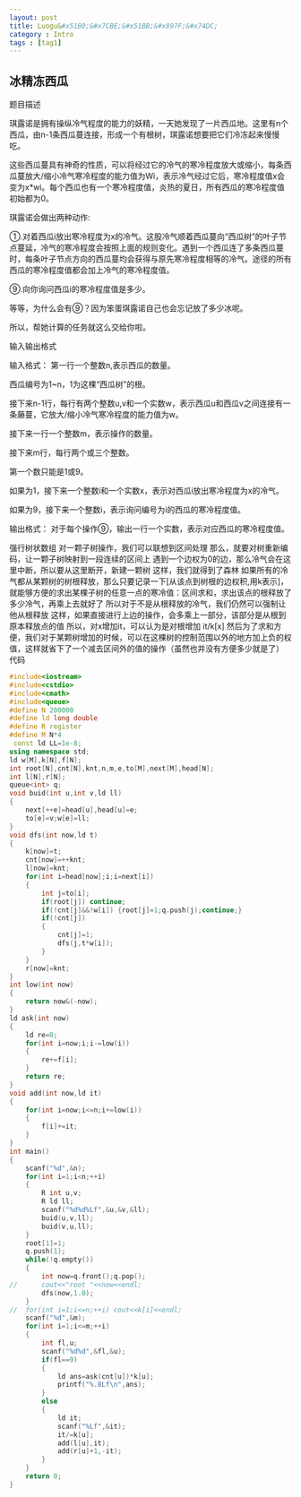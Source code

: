 ```yaml
---
layout: post
title: Luogu&#x51B0;&#x7CBE;&#x51BB;&#x897F;&#x74DC;
category : Intro 
tags : [tag1]
---
```


## &#x51B0;&#x7CBE;&#x51BB;&#x897F;&#x74DC;
&#x9898;&#x76EE;&#x63CF;&#x8FF0;

&#x742A;&#x9732;&#x8BFA;&#x662F;&#x62E5;&#x6709;&#x64CD;&#x7EB5;&#x51B7;&#x6C14;&#x7A0B;&#x5EA6;&#x7684;&#x80FD;&#x529B;&#x7684;&#x5996;&#x7CBE;&#xFF0C;&#x4E00;&#x5929;&#x5979;&#x53D1;&#x73B0;&#x4E86;&#x4E00;&#x7247;&#x897F;&#x74DC;&#x5730;&#x3002;&#x8FD9;&#x91CC;&#x6709;n&#x4E2A;&#x897F;&#x74DC;&#xFF0C;&#x7531;n-1&#x6761;&#x897F;&#x74DC;&#x8513;&#x8FDE;&#x63A5;&#xFF0C;&#x5F62;&#x6210;&#x4E00;&#x4E2A;&#x6709;&#x6839;&#x6811;&#xFF0C;&#x742A;&#x9732;&#x8BFA;&#x60F3;&#x8981;&#x628A;&#x5B83;&#x4EEC;&#x51B7;&#x51BB;&#x8D77;&#x6765;&#x6162;&#x6162;&#x5403;&#x3002;

&#x8FD9;&#x4E9B;&#x897F;&#x74DC;&#x8513;&#x5177;&#x6709;&#x795E;&#x5947;&#x7684;&#x6027;&#x8D28;&#xFF0C;&#x53EF;&#x4EE5;&#x5C06;&#x7ECF;&#x8FC7;&#x5B83;&#x7684;&#x51B7;&#x6C14;&#x7684;&#x5BD2;&#x51B7;&#x7A0B;&#x5EA6;&#x653E;&#x5927;&#x6216;&#x7F29;&#x5C0F;&#xFF0C;&#x6BCF;&#x6761;&#x897F;&#x74DC;&#x8513;&#x653E;&#x5927;/&#x7F29;&#x5C0F;&#x51B7;&#x6C14;&#x5BD2;&#x51B7;&#x7A0B;&#x5EA6;&#x7684;&#x80FD;&#x529B;&#x503C;&#x4E3A;Wi&#xFF0C;&#x8868;&#x793A;&#x51B7;&#x6C14;&#x7ECF;&#x8FC7;&#x5B83;&#x540E;&#xFF0C;&#x5BD2;&#x51B7;&#x7A0B;&#x5EA6;&#x503C;x&#x4F1A;&#x53D8;&#x4E3A;x*wi&#x3002;&#x6BCF;&#x4E2A;&#x897F;&#x74DC;&#x4E5F;&#x6709;&#x4E00;&#x4E2A;&#x5BD2;&#x51B7;&#x7A0B;&#x5EA6;&#x503C;&#xFF0C;&#x708E;&#x70ED;&#x7684;&#x590F;&#x65E5;&#xFF0C;&#x6240;&#x6709;&#x897F;&#x74DC;&#x7684;&#x5BD2;&#x51B7;&#x7A0B;&#x5EA6;&#x503C;&#x521D;&#x59CB;&#x90FD;&#x4E3A;0&#x3002;

&#x742A;&#x9732;&#x8BFA;&#x4F1A;&#x505A;&#x51FA;&#x4E24;&#x79CD;&#x52A8;&#x4F5C;:

&#x2460;.&#x5BF9;&#x7740;&#x897F;&#x74DC;i&#x653E;&#x51FA;&#x5BD2;&#x51B7;&#x7A0B;&#x5EA6;&#x4E3A;x&#x7684;&#x51B7;&#x6C14;&#x3002;&#x8FD9;&#x80A1;&#x51B7;&#x6C14;&#x987A;&#x7740;&#x897F;&#x74DC;&#x8513;&#x5411;&#x201C;&#x897F;&#x74DC;&#x6811;&#x201D;&#x7684;&#x53F6;&#x5B50;&#x8282;&#x70B9;&#x8513;&#x5EF6;&#xFF0C;&#x51B7;&#x6C14;&#x7684;&#x5BD2;&#x51B7;&#x7A0B;&#x5EA6;&#x4F1A;&#x6309;&#x7167;&#x4E0A;&#x9762;&#x7684;&#x89C4;&#x5219;&#x53D8;&#x5316;&#x3002;&#x9047;&#x5230;&#x4E00;&#x4E2A;&#x897F;&#x74DC;&#x8FDE;&#x4E86;&#x591A;&#x6761;&#x897F;&#x74DC;&#x8513;&#x65F6;&#xFF0C;&#x6BCF;&#x6761;&#x53F6;&#x5B50;&#x8282;&#x70B9;&#x65B9;&#x5411;&#x7684;&#x897F;&#x74DC;&#x8513;&#x5747;&#x4F1A;&#x83B7;&#x5F97;&#x4E0E;&#x539F;&#x5148;&#x5BD2;&#x51B7;&#x7A0B;&#x5EA6;&#x76F8;&#x7B49;&#x7684;&#x51B7;&#x6C14;&#x3002;&#x9014;&#x5F84;&#x7684;&#x6240;&#x6709;&#x897F;&#x74DC;&#x7684;&#x5BD2;&#x51B7;&#x7A0B;&#x5EA6;&#x503C;&#x90FD;&#x4F1A;&#x52A0;&#x4E0A;&#x51B7;&#x6C14;&#x7684;&#x5BD2;&#x51B7;&#x7A0B;&#x5EA6;&#x503C;&#x3002;

&#x2468;.&#x5411;&#x4F60;&#x8BE2;&#x95EE;&#x897F;&#x74DC;i&#x7684;&#x5BD2;&#x51B7;&#x7A0B;&#x5EA6;&#x503C;&#x662F;&#x591A;&#x5C11;&#x3002;

&#x7B49;&#x7B49;&#xFF0C;&#x4E3A;&#x4EC0;&#x4E48;&#x4F1A;&#x6709;&#x2468;&#xFF1F;&#x56E0;&#x4E3A;&#x7B28;&#x86CB;&#x742A;&#x9732;&#x8BFA;&#x81EA;&#x5DF1;&#x4E5F;&#x4F1A;&#x5FD8;&#x8BB0;&#x653E;&#x4E86;&#x591A;&#x5C11;&#x51B0;&#x5462;&#x3002;

&#x6240;&#x4EE5;&#xFF0C;&#x5E2E;&#x5979;&#x8BA1;&#x7B97;&#x7684;&#x4EFB;&#x52A1;&#x5C31;&#x8FD9;&#x4E48;&#x4EA4;&#x7ED9;&#x4F60;&#x5566;&#x3002;

&#x8F93;&#x5165;&#x8F93;&#x51FA;&#x683C;&#x5F0F;

&#x8F93;&#x5165;&#x683C;&#x5F0F;&#xFF1A;
&#x7B2C;&#x4E00;&#x884C;&#x4E00;&#x4E2A;&#x6574;&#x6570;n,&#x8868;&#x793A;&#x897F;&#x74DC;&#x7684;&#x6570;&#x91CF;&#x3002;

&#x897F;&#x74DC;&#x7F16;&#x53F7;&#x4E3A;1~n&#xFF0C;1&#x4E3A;&#x8FD9;&#x68F5;&#x201C;&#x897F;&#x74DC;&#x6811;&#x201D;&#x7684;&#x6839;&#x3002;

&#x63A5;&#x4E0B;&#x6765;n-1&#x884C;&#xFF0C;&#x6BCF;&#x884C;&#x6709;&#x4E24;&#x4E2A;&#x6574;&#x6570;u,v&#x548C;&#x4E00;&#x4E2A;&#x5B9E;&#x6570;w&#xFF0C;&#x8868;&#x793A;&#x897F;&#x74DC;u&#x548C;&#x897F;&#x74DC;v&#x4E4B;&#x95F4;&#x8FDE;&#x63A5;&#x6709;&#x4E00;&#x6761;&#x85E4;&#x8513;&#xFF0C;&#x5B83;&#x653E;&#x5927;/&#x7F29;&#x5C0F;&#x51B7;&#x6C14;&#x5BD2;&#x51B7;&#x7A0B;&#x5EA6;&#x7684;&#x80FD;&#x529B;&#x503C;&#x4E3A;w&#x3002;

&#x63A5;&#x4E0B;&#x6765;&#x4E00;&#x884C;&#x4E00;&#x4E2A;&#x6574;&#x6570;m&#xFF0C;&#x8868;&#x793A;&#x64CD;&#x4F5C;&#x7684;&#x6570;&#x91CF;&#x3002;

&#x63A5;&#x4E0B;&#x6765;m&#x884C;&#xFF0C;&#x6BCF;&#x884C;&#x4E24;&#x4E2A;&#x6216;&#x4E09;&#x4E2A;&#x6574;&#x6570;&#x3002;

&#x7B2C;&#x4E00;&#x4E2A;&#x6570;&#x53EA;&#x80FD;&#x662F;1&#x6216;9&#x3002;

&#x5982;&#x679C;&#x4E3A;1&#xFF0C;&#x63A5;&#x4E0B;&#x6765;&#x4E00;&#x4E2A;&#x6574;&#x6570;i&#x548C;&#x4E00;&#x4E2A;&#x5B9E;&#x6570;x&#xFF0C;&#x8868;&#x793A;&#x5BF9;&#x897F;&#x74DC;i&#x653E;&#x51FA;&#x5BD2;&#x51B7;&#x7A0B;&#x5EA6;&#x4E3A;x&#x7684;&#x51B7;&#x6C14;&#x3002;

&#x5982;&#x679C;&#x4E3A;9&#xFF0C;&#x63A5;&#x4E0B;&#x6765;&#x4E00;&#x4E2A;&#x6574;&#x6570;i&#xFF0C;&#x8868;&#x793A;&#x8BE2;&#x95EE;&#x7F16;&#x53F7;&#x4E3A;i&#x7684;&#x897F;&#x74DC;&#x7684;&#x5BD2;&#x51B7;&#x7A0B;&#x5EA6;&#x503C;&#x3002;

&#x8F93;&#x51FA;&#x683C;&#x5F0F;&#xFF1A;
&#x5BF9;&#x4E8E;&#x6BCF;&#x4E2A;&#x64CD;&#x4F5C;&#x2468;&#xFF0C;&#x8F93;&#x51FA;&#x4E00;&#x884C;&#x4E00;&#x4E2A;&#x5B9E;&#x6570;&#xFF0C;&#x8868;&#x793A;&#x5BF9;&#x5E94;&#x897F;&#x74DC;&#x7684;&#x5BD2;&#x51B7;&#x7A0B;&#x5EA6;&#x503C;&#x3002;

&#x5F3A;&#x884C;&#x6811;&#x72B6;&#x6570;&#x7EC4;
&#x5BF9;&#x4E00;&#x9897;&#x5B50;&#x6811;&#x64CD;&#x4F5C;&#xFF0C;&#x6211;&#x4EEC;&#x53EF;&#x4EE5;&#x8054;&#x60F3;&#x5230;&#x533A;&#x95F4;&#x5904;&#x7406;
&#x90A3;&#x4E48;&#xFF0C;&#x5C31;&#x8981;&#x5BF9;&#x6811;&#x91CD;&#x65B0;&#x7F16;&#x7801;&#xFF0C;&#x8BA9;&#x4E00;&#x9897;&#x5B50;&#x6811;&#x6620;&#x5C04;&#x5230;&#x4E00;&#x6BB5;&#x8FDE;&#x7EED;&#x7684;&#x533A;&#x95F4;&#x4E0A;
&#x9047;&#x5230;&#x4E00;&#x4E2A;&#x8FB9;&#x6743;&#x4E3A;0&#x7684;&#x8FB9;&#xFF0C;&#x90A3;&#x4E48;&#x51B7;&#x6C14;&#x4F1A;&#x5728;&#x8FD9;&#x91CC;&#x4E2D;&#x65AD;&#xFF0C;&#x6240;&#x4EE5;&#x8981;&#x4ECE;&#x8FD9;&#x91CC;&#x65AD;&#x5F00;&#xFF0C;&#x65B0;&#x5EFA;&#x4E00;&#x9897;&#x6811;
&#x8FD9;&#x6837;&#xFF0C;&#x6211;&#x4EEC;&#x5C31;&#x5F97;&#x5230;&#x4E86;&#x68EE;&#x6797;
&#x5982;&#x679C;&#x6240;&#x6709;&#x7684;&#x51B7;&#x6C14;&#x90FD;&#x4ECE;&#x67D0;&#x9897;&#x6811;&#x7684;&#x6811;&#x6839;&#x91CA;&#x653E;&#xFF0C;&#x90A3;&#x4E48;&#x53EA;&#x8981;&#x8BB0;&#x5F55;&#x4E00;&#x4E0B;[&#x4ECE;&#x8BE5;&#x70B9;&#x5230;&#x6811;&#x6839;&#x7684;&#x8FB9;&#x6743;&#x79EF;,&#x7528;k&#x8868;&#x793A;]&#xFF0C;&#x5C31;&#x80FD;&#x591F;&#x65B9;&#x4FBF;&#x7684;&#x6C42;&#x51FA;&#x67D0;&#x68F5;&#x5B50;&#x6811;&#x7684;&#x4EFB;&#x610F;&#x4E00;&#x70B9;&#x7684;&#x5BD2;&#x51B7;&#x503C;&#xFF1A;&#x533A;&#x95F4;&#x6C42;&#x548C;&#xFF0C;&#x6C42;&#x51FA;&#x8BE5;&#x70B9;&#x7684;&#x6839;&#x91CA;&#x653E;&#x4E86;&#x591A;&#x5C11;&#x51B7;&#x6C14;&#xFF0C;&#x518D;&#x4E58;&#x4E0A;&#x53BB;&#x5C31;&#x597D;&#x4E86;
&#x6240;&#x4EE5;&#x5BF9;&#x4E8E;&#x4E0D;&#x662F;&#x4ECE;&#x6839;&#x91CA;&#x653E;&#x7684;&#x51B7;&#x6C14;&#xFF0C;&#x6211;&#x4EEC;&#x4ECD;&#x7136;&#x53EF;&#x4EE5;&#x5F3A;&#x5236;&#x8BA9;&#x4ED6;&#x4ECE;&#x6839;&#x91CA;&#x653E;
&#x8FD9;&#x6837;&#xFF0C;&#x5982;&#x679C;&#x76F4;&#x63A5;&#x8FDB;&#x884C;&#x4E0A;&#x8FB9;&#x7684;&#x64CD;&#x4F5C;&#xFF0C;&#x4F1A;&#x591A;&#x4E58;&#x4E0A;&#x4E00;&#x90E8;&#x5206;&#xFF0C;&#x8BE5;&#x90E8;&#x5206;&#x662F;&#x4ECE;&#x6839;&#x5230;&#x539F;&#x672C;&#x91CA;&#x653E;&#x70B9;&#x7684;&#x503C;
&#x6240;&#x4EE5;&#xFF0C;&#x5BF9;x&#x589E;&#x52A0;it&#xFF0C;&#x53EF;&#x4EE5;&#x8BA4;&#x4E3A;&#x662F;&#x5BF9;&#x6839;&#x589E;&#x52A0;  it/k[x]
&#x7136;&#x540E;&#x4E3A;&#x4E86;&#x6C42;&#x548C;&#x65B9;&#x4FBF;&#xFF0C;&#x6211;&#x4EEC;&#x5BF9;&#x4E8E;&#x67D0;&#x9897;&#x6811;&#x589E;&#x52A0;&#x7684;&#x65F6;&#x5019;&#xFF0C;&#x53EF;&#x4EE5;&#x5728;&#x8FD9;&#x68F5;&#x6811;&#x7684;&#x63A7;&#x5236;&#x8303;&#x56F4;&#x4EE5;&#x5916;&#x7684;&#x5730;&#x65B9;&#x52A0;&#x4E0A;&#x8D1F;&#x7684;&#x6743;&#x503C;&#xFF0C;&#x8FD9;&#x6837;&#x5C31;&#x7701;&#x4E0B;&#x4E86;&#x4E00;&#x4E2A;&#x51CF;&#x53BB;&#x533A;&#x95F4;&#x5916;&#x7684;&#x503C;&#x7684;&#x64CD;&#x4F5C;&#xFF08;&#x867D;&#x7136;&#x4E5F;&#x5E76;&#x6CA1;&#x6709;&#x65B9;&#x4FBF;&#x591A;&#x5C11;&#x5C31;&#x662F;&#x4E86;&#xFF09;
&#x4EE3;&#x7801;




```cpp 
#include<iostream>
#include<cstdio>
#include<cmath>
#include<queue>
#define N 200000
#define ld long double
#define R register
#define M N*4
 const ld LL=1e-8;
using namespace std;
ld w[M],k[N],f[N];
int root[N],cnt[N],knt,n,m,e,to[M],next[M],head[N];
int l[N],r[N];
queue<int> q;
void buid(int u,int v,ld ll)
{
	next[++e]=head[u],head[u]=e;
	to[e]=v;w[e]=ll;
}
void dfs(int now,ld t)
{
	k[now]=t;
	cnt[now]=++knt;
	l[now]=knt;
	for(int i=head[now];i;i=next[i])
	{
		int j=to[i];
		if(root[j]) continue;
		if(!cnt[j]&&!w[i]) {root[j]=1;q.push(j);continue;}
		if(!cnt[j])
		{
			cnt[j]=1;
			dfs(j,t*w[i]);
		}
	}
	r[now]=knt;
}
int low(int now)
{
	return now&(-now);
}
ld ask(int now)
{
	ld re=0;
	for(int i=now;i;i-=low(i))
	{
		re+=f[i];
	}
	return re;
}
void add(int now,ld it)
{
	for(int i=now;i<=n;i+=low(i))
	{
		f[i]+=it;
	}
}
int main()
{
	scanf("%d",&n);
	for(int i=1;i<n;++i)
	{
		R int u,v;
		R ld ll;
		scanf("%d%d%Lf",&u,&v,&ll);
		buid(u,v,ll);
		buid(v,u,ll);
	}
	root[1]=1;
	q.push(1);
	while(!q.empty())
	{
		int now=q.front();q.pop();
//		cout<<"root "<<now<<endl;
		dfs(now,1.0);
	}
//	for(int i=1;i<=n;++i) cout<<k[i]<<endl;
	scanf("%d",&m);
	for(int i=1;i<=m;++i)
	{
		int fl,u;
		scanf("%d%d",&fl,&u);
		if(fl==9)
		{
			ld ans=ask(cnt[u])*k[u];
			printf("%.8Lf\n",ans);
		}
		else
		{
			ld it;
			scanf("%Lf",&it);
			it/=k[u];
			add(l[u],it);
			add(r[u]+1,-it);
		}
	}
	return 0;
}
``` 
